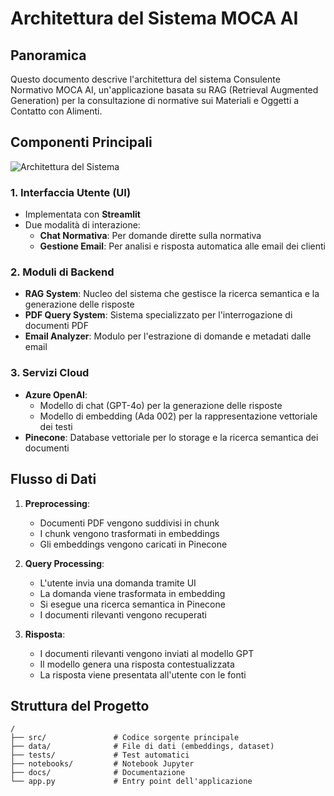 # Architettura del Sistema MOCA AI

## Panoramica

Questo documento descrive l'architettura del sistema Consulente Normativo MOCA AI, un'applicazione basata su RAG (Retrieval Augmented Generation) per la consultazione di normative sui Materiali e Oggetti a Contatto con Alimenti.

## Componenti Principali

![Architettura del Sistema](architectural_scheme_moca.png)

### 1. Interfaccia Utente (UI)
- Implementata con **Streamlit**
- Due modalità di interazione:
  - **Chat Normativa**: Per domande dirette sulla normativa
  - **Gestione Email**: Per analisi e risposta automatica alle email dei clienti

### 2. Moduli di Backend
- **RAG System**: Nucleo del sistema che gestisce la ricerca semantica e la generazione delle risposte
- **PDF Query System**: Sistema specializzato per l'interrogazione di documenti PDF
- **Email Analyzer**: Modulo per l'estrazione di domande e metadati dalle email

### 3. Servizi Cloud
- **Azure OpenAI**:
  - Modello di chat (GPT-4o) per la generazione delle risposte
  - Modello di embedding (Ada 002) per la rappresentazione vettoriale dei testi
- **Pinecone**: Database vettoriale per lo storage e la ricerca semantica dei documenti

## Flusso di Dati

1. **Preprocessing**:
   - Documenti PDF vengono suddivisi in chunk
   - I chunk vengono trasformati in embeddings
   - Gli embeddings vengono caricati in Pinecone

2. **Query Processing**:
   - L'utente invia una domanda tramite UI
   - La domanda viene trasformata in embedding
   - Si esegue una ricerca semantica in Pinecone
   - I documenti rilevanti vengono recuperati

3. **Risposta**:
   - I documenti rilevanti vengono inviati al modello GPT
   - Il modello genera una risposta contestualizzata
   - La risposta viene presentata all'utente con le fonti

## Struttura del Progetto

```
/
├── src/               # Codice sorgente principale
├── data/              # File di dati (embeddings, dataset)
├── tests/             # Test automatici
├── notebooks/         # Notebook Jupyter
├── docs/              # Documentazione
└── app.py             # Entry point dell'applicazione
```
